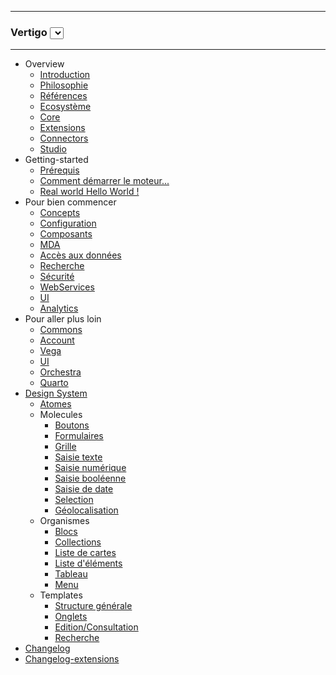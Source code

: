 <hr/>
	<h3 class="q-version-select">
	Vertigo  
	<select id="versions" onchange="javascript:location.href=this.value+location.hash">
    <!-- <option value="/vertigo-docs/v2.1.0/">v2.1.0 (current)</option> -->
  </select>
	</h3>
<hr/>

- Overview
  - [Introduction](overview/introduction.md)
  - [Philosophie](overview/philosophie.md)
  - [Références](overview/references.md)
  - [Ecosystème](overview/ecosystem.md)
  - [Core](overview/core.md)
  - [Extensions](overview/extensions.md)
  - [Connectors](overview/connectors.md)
  - [Studio](overview/studio.md)
- Getting-started
  - [Prérequis](getting-started/requirements.md)  
  - [Comment démarrer le moteur...](getting-started/helloworld.md)
  - [Real world Hello World !](getting-started/realworld_helloworld.md)  
- Pour bien commencer
  - [Concepts](basic/concepts.md)
  - [Configuration](basic/configuration.md)
  - [Composants](basic/composants.md)
  - [MDA](basic/mda.md)
  - [Accès aux données](basic/dao.md)
  - [Recherche](basic/recherche.md)
  - [Sécurité](basic/securite.md)
  - [WebServices](basic/webservices.md)
  - [UI](basic/ui.md)
  - [Analytics](basic/analytics.md)
- Pour aller plus loin
  - [Commons](extensions/commons.md)
  - [Account](extensions/account.md)
  - [Vega](extensions/vega.md)
  - [UI](extensions/ui.md)
  - [Orchestra](extensions/orchestra.md)
  - [Quarto](extensions/quarto.md)
- [Design System](design-system/intro.md)
  - [Atomes](design-system/atoms.md)
  - Molecules
    - [Boutons](design-system/molecules/buttons.md)
    - [Formulaires](design-system/molecules/form.md)
    - [Grille](design-system/molecules/grid.md)
    - [Saisie texte](design-system/molecules/text-input.md)
    - [Saisie numérique](design-system/molecules/numeric-input.md)
    - [Saisie booléenne](design-system/molecules/boolean-input.md)
    - [Saisie de date](design-system/molecules/date-input.md)
    - [Selection](design-system/molecules/select-input.md)
    - [Géolocalisation](design-system/molecules/geolocation-input.md)
  - Organismes
    - [Blocs](design-system/organismes/block.md)
    - [Collections](design-system/organismes/collections.md)
    - [Liste de cartes](design-system/organismes/cards.md)
    - [Liste d'éléments](design-system/organismes/items.md)
    - [Tableau](design-system/organismes/table.md)
    - [Menu](design-system/organismes/menu.md)
  - Templates
    - [Structure générale](design-system/templates/structure.md)
    - [Onglets](design-system/templates/tab.md)
    - [Edition/Consultation](design-system/templates/read-edit.md)
    - [Recherche](design-system/templates/search.md)
- [Changelog](changes.md)
- [Changelog-extensions](changes-extensions.md)

